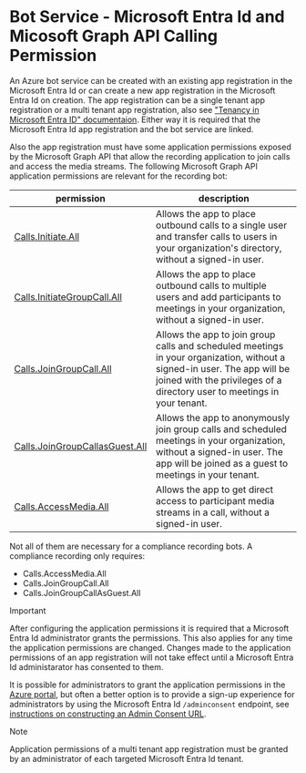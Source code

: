 # Bot Service - Microsoft Entra Id and Micosoft Graph API Calling Permission

An Azure bot service can be created with an existing app registration in the Microsoft Entra Id or
can create a new app registration in the Microsoft Entra Id on creation. The app registration can
be a single tenant app registration or a multi tenant app registration, also see
["Tenancy in Microsoft Entra ID" documentaion](https://learn.microsoft.com/entra/identity-platform/single-and-multi-tenant-apps). Either way it is required that the Microsoft Entra
 Id app registration and the bot service are linked.

Also the app registration must have some application permissions exposed by the Microsoft Graph API
that allow the recording application to join calls and access the media streams. The following
Microsoft Graph API application permissions are relevant for the recording bot:

|  permission  |  description  |
| ------------ | ------------- |
| [Calls.Initiate.All](https://learn.microsoft.com/graph/permissions-reference#callsinitiateall) | Allows the app to place outbound calls to a single user and transfer calls to users in your organization's directory, without a signed-in user. |
| [Calls.InitiateGroupCall.All](https://learn.microsoft.com/graph/permissions-reference#callsinitiategroupcallall) | Allows the app to place outbound calls to multiple users and add participants to meetings in your organization, without a signed-in user. |
| [Calls.JoinGroupCall.All](https://learn.microsoft.com/graph/permissions-reference#callsjoingroupcallall) | Allows the app to join group calls and scheduled meetings in your organization, without a signed-in user. The app will be joined with the privileges of a directory user to meetings in your tenant. |
| [Calls.JoinGroupCallasGuest.All](https://learn.microsoft.com/graph/permissions-reference#callsjoingroupcallasguestall) | Allows the app to anonymously join group calls and scheduled meetings in your organization, without a signed-in user. The app will be joined as a guest to meetings in your tenant. |
| [Calls.AccessMedia.All](https://learn.microsoft.com/graph/permissions-reference#callsaccessmediaall) | Allows the app to get direct access to participant media streams in a call, without a signed-in user. |

Not all of them are necessary for a compliance recording bots. A compliance recording only requires:

- Calls.AccessMedia.All
- Calls.JoinGroupCall.All
- Calls.JoinGroupCallAsGuest.All

> [!IMPORTANT]  
> After configuring the application permissions it is required that a Microsoft Entra Id
> administrator grants the permissions. This also applies for any time the application permissions
> are changed. Changes made to the application permissions of an app registration will not take
> effect until a Microsoft Entra Id administarator has consented to them.

It is possible for administrators to grant the application permissions in the [Azure portal](https://portal.azure.com),
but often a better option is to provide a sign-up experience for administrators by using the
Microsoft Entra Id `/adminconsent` endpoint, see [instructions on constructing an Admin Consent URL](https://learn.microsoft.com/entra/identity-platform/v2-admin-consent).

> [!Note]  
> Application permissions of a multi tenant app registration must be granted by an administrator of
> each targeted Microsoft Entra Id tenant.
